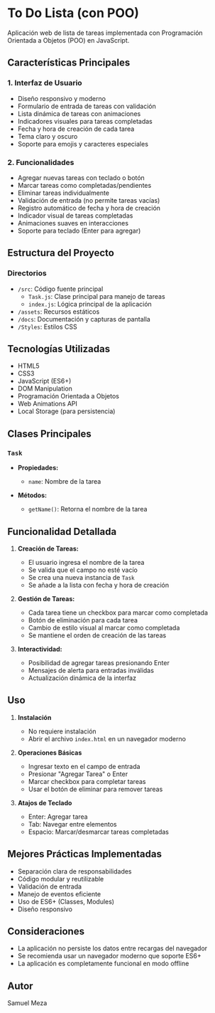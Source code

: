 # To Do Lista (con POO)

Aplicación web de lista de tareas implementada con Programación Orientada a Objetos (POO) en JavaScript.

## Características Principales

### 1. Interfaz de Usuario
- Diseño responsivo y moderno
- Formulario de entrada de tareas con validación
- Lista dinámica de tareas con animaciones
- Indicadores visuales para tareas completadas
- Fecha y hora de creación de cada tarea
- Tema claro y oscuro
- Soporte para emojis y caracteres especiales

### 2. Funcionalidades
- Agregar nuevas tareas con teclado o botón
- Marcar tareas como completadas/pendientes
- Eliminar tareas individualmente
- Validación de entrada (no permite tareas vacías)
- Registro automático de fecha y hora de creación
- Indicador visual de tareas completadas
- Animaciones suaves en interacciones
- Soporte para teclado (Enter para agregar)

## Estructura del Proyecto

### Directorios
- `/src`: Código fuente principal
  - `Task.js`: Clase principal para manejo de tareas
  - `index.js`: Lógica principal de la aplicación
- `/assets`: Recursos estáticos
- `/docs`: Documentación y capturas de pantalla
- `/Styles`: Estilos CSS

## Tecnologías Utilizadas
- HTML5
- CSS3
- JavaScript (ES6+)
- DOM Manipulation
- Programación Orientada a Objetos
- Web Animations API
- Local Storage (para persistencia)

## Clases Principales

### `Task`
- **Propiedades:**
  - `name`: Nombre de la tarea

- **Métodos:**
  - `getName()`: Retorna el nombre de la tarea

## Funcionalidad Detallada
1. **Creación de Tareas:**
   - El usuario ingresa el nombre de la tarea
   - Se valida que el campo no esté vacío
   - Se crea una nueva instancia de `Task`
   - Se añade a la lista con fecha y hora de creación

2. **Gestión de Tareas:**
   - Cada tarea tiene un checkbox para marcar como completada
   - Botón de eliminación para cada tarea
   - Cambio de estilo visual al marcar como completada
   - Se mantiene el orden de creación de las tareas

3. **Interactividad:**
   - Posibilidad de agregar tareas presionando Enter
   - Mensajes de alerta para entradas inválidas
   - Actualización dinámica de la interfaz

## Uso

1. **Instalación**
   - No requiere instalación
   - Abrir el archivo `index.html` en un navegador moderno

2. **Operaciones Básicas**
   - Ingresar texto en el campo de entrada
   - Presionar "Agregar Tarea" o Enter
   - Marcar checkbox para completar tareas
   - Usar el botón de eliminar para remover tareas

3. **Atajos de Teclado**
   - Enter: Agregar tarea
   - Tab: Navegar entre elementos
   - Espacio: Marcar/desmarcar tareas completadas

## Mejores Prácticas Implementadas
- Separación clara de responsabilidades
- Código modular y reutilizable
- Validación de entrada
- Manejo de eventos eficiente
- Uso de ES6+ (Classes, Modules)
- Diseño responsivo

## Consideraciones
- La aplicación no persiste los datos entre recargas del navegador
- Se recomienda usar un navegador moderno que soporte ES6+
- La aplicación es completamente funcional en modo offline

## Autor
Samuel Meza